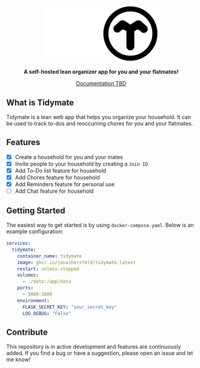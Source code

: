 <div align="center">
  <img src="./web/src/lib/img/tidymate_logo_white.png#gh-dark-mode-only" style="width: 30%;">
  <img src="./web/src/lib/img/tidymate_logo.png#gh-light-mode-only" style="width: 30%;">
  <p style="text-align:center;">
    <strong>A self-hosted lean organizer app for you and your flatmates!</strong>
  </p>
  <p style="text-align:center;">
    <a href="">Documentation TBD</a>
  </p>
</div>

## What is Tidymate

Tidymate is a lean web app that helps you organize your household. It can be used to track to-dos and reoccurring chores for you and your flatmates.

## Features

- [x] Create a household for you and your mates
- [x] Invite people to your household by creating a `Join ID`
- [x] Add To-Do list feature for household
- [x] Add Chores feature for household
- [x] Add Reminders feature for personal use
- [ ] Add Chat feature for household

## Getting Started

The easiest way to get started is by using `docker-compose.yaml`. Below is an example configuration:

```yaml
services:
  tidymate:
    container_name: tidymate
    image: ghcr.io/jonasherzfeld/tidymate:latest
    restart: unless-stopped
    volumes:
      - ./data:/app/data
    ports:
      - 3000:3000
    environment:
      FLASK_SECRET_KEY: "your_secret_key"
      LOG_DEBUG: "False"
```

## Contribute

This repository is in active development and features are continuously added. If you find a bug or have a suggestion, please open an issue and let me know!
